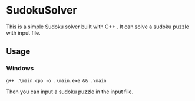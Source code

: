 # SudokuSolver

This is a simple Sudoku solver built with C++ . It can solve a sudoku puzzle with input file.

## Usage
### Windows

```
g++ .\main.cpp -o .\main.exe && .\main
```
Then you can input a sudoku puzzle in the input file.
